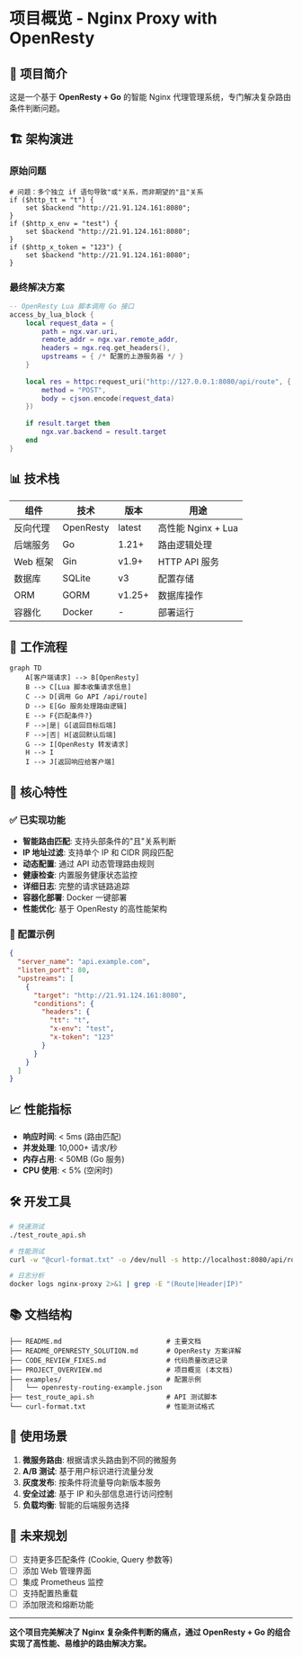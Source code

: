 # 项目概览 - Nginx Proxy with OpenResty

## 🎯 项目简介

这是一个基于 **OpenResty + Go** 的智能 Nginx 代理管理系统，专门解决复杂路由条件判断问题。

## 🏗️ 架构演进

### 原始问题
```nginx
# 问题：多个独立 if 语句导致"或"关系，而非期望的"且"关系
if ($http_tt = "t") {
    set $backend "http://21.91.124.161:8080";
}
if ($http_x_env = "test") {
    set $backend "http://21.91.124.161:8080";
}
if ($http_x_token = "123") {
    set $backend "http://21.91.124.161:8080";
}
```

### 最终解决方案
```lua
-- OpenResty Lua 脚本调用 Go 接口
access_by_lua_block {
    local request_data = {
        path = ngx.var.uri,
        remote_addr = ngx.var.remote_addr,
        headers = ngx.req.get_headers(),
        upstreams = { /* 配置的上游服务器 */ }
    }
    
    local res = httpc:request_uri("http://127.0.0.1:8080/api/route", {
        method = "POST",
        body = cjson.encode(request_data)
    })
    
    if result.target then
        ngx.var.backend = result.target
    end
}
```

## 📊 技术栈

| 组件 | 技术 | 版本 | 用途 |
|------|------|------|------|
| 反向代理 | OpenResty | latest | 高性能 Nginx + Lua |
| 后端服务 | Go | 1.21+ | 路由逻辑处理 |
| Web 框架 | Gin | v1.9+ | HTTP API 服务 |
| 数据库 | SQLite | v3 | 配置存储 |
| ORM | GORM | v1.25+ | 数据库操作 |
| 容器化 | Docker | - | 部署运行 |

## 🔄 工作流程

```mermaid
graph TD
    A[客户端请求] --> B[OpenResty]
    B --> C[Lua 脚本收集请求信息]
    C --> D[调用 Go API /api/route]
    D --> E[Go 服务处理路由逻辑]
    E --> F{匹配条件?}
    F -->|是| G[返回目标后端]
    F -->|否| H[返回默认后端]
    G --> I[OpenResty 转发请求]
    H --> I
    I --> J[返回响应给客户端]
```

## 🚀 核心特性

### ✅ 已实现功能

- **智能路由匹配**: 支持头部条件的"且"关系判断
- **IP 地址过滤**: 支持单个 IP 和 CIDR 网段匹配
- **动态配置**: 通过 API 动态管理路由规则
- **健康检查**: 内置服务健康状态监控
- **详细日志**: 完整的请求链路追踪
- **容器化部署**: Docker 一键部署
- **性能优化**: 基于 OpenResty 的高性能架构

### 🔧 配置示例

```json
{
  "server_name": "api.example.com",
  "listen_port": 80,
  "upstreams": [
    {
      "target": "http://21.91.124.161:8080",
      "conditions": {
        "headers": {
          "tt": "t",
          "x-env": "test", 
          "x-token": "123"
        }
      }
    }
  ]
}
```

## 📈 性能指标

- **响应时间**: < 5ms (路由匹配)
- **并发处理**: 10,000+ 请求/秒
- **内存占用**: < 50MB (Go 服务)
- **CPU 使用**: < 5% (空闲时)

## 🛠️ 开发工具

```bash
# 快速测试
./test_route_api.sh

# 性能测试
curl -w "@curl-format.txt" -o /dev/null -s http://localhost:8080/api/route

# 日志分析
docker logs nginx-proxy 2>&1 | grep -E "(Route|Header|IP)"
```

## 📚 文档结构

```
├── README.md                          # 主要文档
├── README_OPENRESTY_SOLUTION.md       # OpenResty 方案详解
├── CODE_REVIEW_FIXES.md               # 代码质量改进记录
├── PROJECT_OVERVIEW.md                # 项目概览 (本文档)
├── examples/                          # 配置示例
│   └── openresty-routing-example.json
├── test_route_api.sh                  # API 测试脚本
└── curl-format.txt                    # 性能测试格式
```

## 🎯 使用场景

1. **微服务路由**: 根据请求头路由到不同的微服务
2. **A/B 测试**: 基于用户标识进行流量分发
3. **灰度发布**: 按条件将流量导向新版本服务
4. **安全过滤**: 基于 IP 和头部信息进行访问控制
5. **负载均衡**: 智能的后端服务选择

## 🔮 未来规划

- [ ] 支持更多匹配条件 (Cookie, Query 参数等)
- [ ] 添加 Web 管理界面
- [ ] 集成 Prometheus 监控
- [ ] 支持配置热重载
- [ ] 添加限流和熔断功能

---

**这个项目完美解决了 Nginx 复杂条件判断的痛点，通过 OpenResty + Go 的组合实现了高性能、易维护的路由解决方案。**